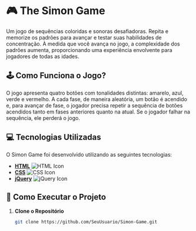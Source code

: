  # 🎮 The Simon Game

<p>Um jogo de sequências coloridas e sonoras desafiadoras. Repita e memorize os padrões para avançar e testar suas habilidades de concentração. À medida que você avança no jogo, a complexidade dos padrões aumenta, proporcionando uma experiência envolvente para jogadores de todas as idades.</p>

## 🕹️ Como Funciona o Jogo?

O jogo apresenta quatro botões com tonalidades distintas: amarelo, azul, verde e vermelho. A cada fase, de maneira aleatória, um botão é acendido e, para avançar de fase, o jogador precisa repetir a sequência de botões acendidos tanto em fases anteriores quanto na atual. Se o jogador falhar na sequência, ele perderá o jogo.

## 💻 Tecnologias Utilizadas

O Simon Game foi desenvolvido utilizando as seguintes tecnologias:
- **[HTML](https://developer.mozilla.org/en-US/docs/Web/HTML)** ![HTML Icon](https://img.shields.io/badge/HTML-E34F26?style=for-the-badge&logo=html5&logoColor=white)
- **[CSS](https://developer.mozilla.org/en-US/docs/Web/CSS)** ![CSS Icon](https://img.shields.io/badge/CSS-1572B6?style=for-the-badge&logo=css3&logoColor=white)
- **[jQuery](https://jquery.com/)** ![jQuery Icon](https://img.shields.io/badge/jQuery-0769AD?style=for-the-badge&logo=jquery&logoColor=white)
  
## 📂 Como Executar o Projeto

1. **Clone o Repositório**

   ```bash
   git clone https://github.com/SeuUsuario/Simon-Game.git
